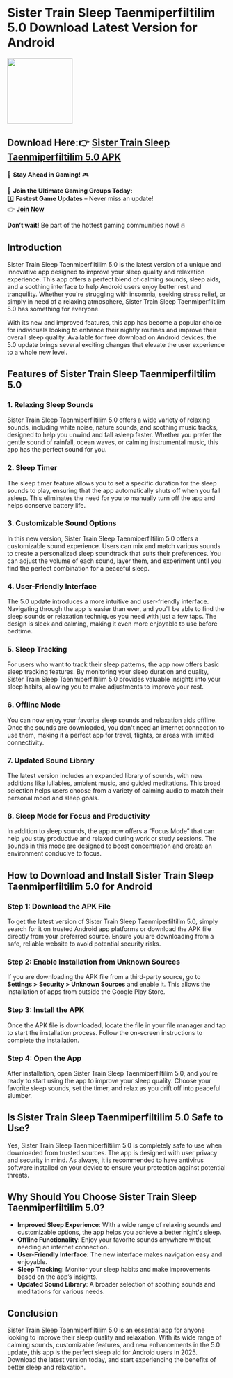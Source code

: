 # Sister Train Sleep Taenmiperfiltilim 5.0 Download Latest Version for Android

<img src="https://github.com/user-attachments/assets/4e4b2f0e-0ac7-4c3c-8226-12b6a3605e2a" width="150" />

## Download Here:👉 [Sister Train Sleep Taenmiperfiltilim 5.0 APK](https://apkbros.com/sister-train-sleep-taenmiperfiltilim-5-0/) 
🚀 **Stay Ahead in Gaming!** 🎮

📢 **Join the Ultimate Gaming Groups Today:**  
1️⃣ **Fastest Game Updates** – Never miss an update!  
👉 [**Join Now**](https://t.me/apkbros_official)

**Don’t wait!** Be part of the hottest gaming communities now! 🔥

## Introduction
Sister Train Sleep Taenmiperfiltilim 5.0 is the latest version of a unique and innovative app designed to improve your sleep quality and relaxation experience. This app offers a perfect blend of calming sounds, sleep aids, and a soothing interface to help Android users enjoy better rest and tranquility. Whether you're struggling with insomnia, seeking stress relief, or simply in need of a relaxing atmosphere, Sister Train Sleep Taenmiperfiltilim 5.0 has something for everyone.

With its new and improved features, this app has become a popular choice for individuals looking to enhance their nightly routines and improve their overall sleep quality. Available for free download on Android devices, the 5.0 update brings several exciting changes that elevate the user experience to a whole new level.

## Features of Sister Train Sleep Taenmiperfiltilim 5.0

### 1. **Relaxing Sleep Sounds**
Sister Train Sleep Taenmiperfiltilim 5.0 offers a wide variety of relaxing sounds, including white noise, nature sounds, and soothing music tracks, designed to help you unwind and fall asleep faster. Whether you prefer the gentle sound of rainfall, ocean waves, or calming instrumental music, this app has the perfect sound for you.

### 2. **Sleep Timer**
The sleep timer feature allows you to set a specific duration for the sleep sounds to play, ensuring that the app automatically shuts off when you fall asleep. This eliminates the need for you to manually turn off the app and helps conserve battery life.

### 3. **Customizable Sound Options**
In this new version, Sister Train Sleep Taenmiperfiltilim 5.0 offers a customizable sound experience. Users can mix and match various sounds to create a personalized sleep soundtrack that suits their preferences. You can adjust the volume of each sound, layer them, and experiment until you find the perfect combination for a peaceful sleep.

### 4. **User-Friendly Interface**
The 5.0 update introduces a more intuitive and user-friendly interface. Navigating through the app is easier than ever, and you’ll be able to find the sleep sounds or relaxation techniques you need with just a few taps. The design is sleek and calming, making it even more enjoyable to use before bedtime.

### 5. **Sleep Tracking**
For users who want to track their sleep patterns, the app now offers basic sleep tracking features. By monitoring your sleep duration and quality, Sister Train Sleep Taenmiperfiltilim 5.0 provides valuable insights into your sleep habits, allowing you to make adjustments to improve your rest.

### 6. **Offline Mode**
You can now enjoy your favorite sleep sounds and relaxation aids offline. Once the sounds are downloaded, you don't need an internet connection to use them, making it a perfect app for travel, flights, or areas with limited connectivity.

### 7. **Updated Sound Library**
The latest version includes an expanded library of sounds, with new additions like lullabies, ambient music, and guided meditations. This broad selection helps users choose from a variety of calming audio to match their personal mood and sleep goals.

### 8. **Sleep Mode for Focus and Productivity**
In addition to sleep sounds, the app now offers a “Focus Mode” that can help you stay productive and relaxed during work or study sessions. The sounds in this mode are designed to boost concentration and create an environment conducive to focus.

## How to Download and Install Sister Train Sleep Taenmiperfiltilim 5.0 for Android

### Step 1: **Download the APK File**
To get the latest version of Sister Train Sleep Taenmiperfiltilim 5.0, simply search for it on trusted Android app platforms or download the APK file directly from your preferred source. Ensure you are downloading from a safe, reliable website to avoid potential security risks.

### Step 2: **Enable Installation from Unknown Sources**
If you are downloading the APK file from a third-party source, go to **Settings > Security > Unknown Sources** and enable it. This allows the installation of apps from outside the Google Play Store.

### Step 3: **Install the APK**
Once the APK file is downloaded, locate the file in your file manager and tap to start the installation process. Follow the on-screen instructions to complete the installation.

### Step 4: **Open the App**
After installation, open Sister Train Sleep Taenmiperfiltilim 5.0, and you're ready to start using the app to improve your sleep quality. Choose your favorite sleep sounds, set the timer, and relax as you drift off into peaceful slumber.

## Is Sister Train Sleep Taenmiperfiltilim 5.0 Safe to Use?

Yes, Sister Train Sleep Taenmiperfiltilim 5.0 is completely safe to use when downloaded from trusted sources. The app is designed with user privacy and security in mind. As always, it is recommended to have antivirus software installed on your device to ensure your protection against potential threats.

## Why Should You Choose Sister Train Sleep Taenmiperfiltilim 5.0?

- **Improved Sleep Experience**: With a wide range of relaxing sounds and customizable options, the app helps you achieve a better night's sleep.
- **Offline Functionality**: Enjoy your favorite sounds anywhere without needing an internet connection.
- **User-Friendly Interface**: The new interface makes navigation easy and enjoyable.
- **Sleep Tracking**: Monitor your sleep habits and make improvements based on the app’s insights.
- **Updated Sound Library**: A broader selection of soothing sounds and meditations for various needs.

## Conclusion
Sister Train Sleep Taenmiperfiltilim 5.0 is an essential app for anyone looking to improve their sleep quality and relaxation. With its wide range of calming sounds, customizable features, and new enhancements in the 5.0 update, this app is the perfect sleep aid for Android users in 2025. Download the latest version today, and start experiencing the benefits of better sleep and relaxation.

